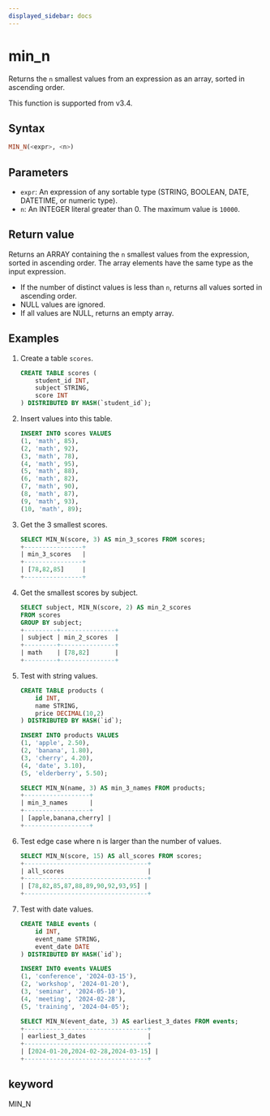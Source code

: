 ```yaml
---
displayed_sidebar: docs
---
```


# min_n

Returns the `n` smallest values from an expression as an array, sorted in ascending order.

This function is supported from v3.4.

## Syntax

```Haskell
MIN_N(<expr>, <n>)
```

## Parameters

- `expr`: An expression of any sortable type (STRING, BOOLEAN, DATE, DATETIME, or numeric type).
- `n`: An INTEGER literal greater than 0. The maximum value is `10000`.

## Return value

Returns an ARRAY containing the `n` smallest values from the expression, sorted in ascending order. The array elements have the same type as the input expression.

- If the number of distinct values is less than `n`, returns all values sorted in ascending order.
- NULL values are ignored.
- If all values are NULL, returns an empty array.

## Examples

1. Create a table `scores`.

    ```SQL
    CREATE TABLE scores (
        student_id INT,
        subject STRING,
        score INT
    ) DISTRIBUTED BY HASH(`student_id`);
    ```

2. Insert values into this table.

    ```SQL
    INSERT INTO scores VALUES
    (1, 'math', 85),
    (2, 'math', 92),
    (3, 'math', 78),
    (4, 'math', 95),
    (5, 'math', 88),
    (6, 'math', 82),
    (7, 'math', 90),
    (8, 'math', 87),
    (9, 'math', 93),
    (10, 'math', 89);
    ```

3. Get the 3 smallest scores.

    ```SQL
    SELECT MIN_N(score, 3) AS min_3_scores FROM scores;
    +----------------+
    | min_3_scores   |
    +----------------+
    | [78,82,85]     |
    +----------------+
    ```

4. Get the smallest scores by subject.

    ```SQL
    SELECT subject, MIN_N(score, 2) AS min_2_scores 
    FROM scores 
    GROUP BY subject;
    +---------+---------------+
    | subject | min_2_scores  |
    +---------+---------------+
    | math    | [78,82]       |
    +---------+---------------+
    ```

5. Test with string values.

    ```SQL
    CREATE TABLE products (
        id INT,
        name STRING,
        price DECIMAL(10,2)
    ) DISTRIBUTED BY HASH(`id`);

    INSERT INTO products VALUES
    (1, 'apple', 2.50),
    (2, 'banana', 1.80),
    (3, 'cherry', 4.20),
    (4, 'date', 3.10),
    (5, 'elderberry', 5.50);

    SELECT MIN_N(name, 3) AS min_3_names FROM products;
    +------------------+
    | min_3_names      |
    +------------------+
    | [apple,banana,cherry] |
    +------------------+
    ```

6. Test edge case where n is larger than the number of values.

    ```SQL
    SELECT MIN_N(score, 15) AS all_scores FROM scores;
    +----------------------------------+
    | all_scores                       |
    +----------------------------------+
    | [78,82,85,87,88,89,90,92,93,95] |
    +----------------------------------+
    ```

7. Test with date values.

    ```SQL
    CREATE TABLE events (
        id INT,
        event_name STRING,
        event_date DATE
    ) DISTRIBUTED BY HASH(`id`);

    INSERT INTO events VALUES
    (1, 'conference', '2024-03-15'),
    (2, 'workshop', '2024-01-20'),
    (3, 'seminar', '2024-05-10'),
    (4, 'meeting', '2024-02-28'),
    (5, 'training', '2024-04-05');

    SELECT MIN_N(event_date, 3) AS earliest_3_dates FROM events;
    +----------------------------------+
    | earliest_3_dates                 |
    +----------------------------------+
    | [2024-01-20,2024-02-28,2024-03-15] |
    +----------------------------------+
    ```

## keyword

MIN_N
